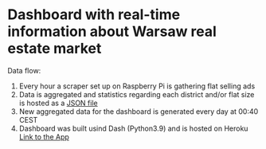 # Dashboard with real-time information about Warsaw real estate market

Data flow:
1. Every hour a scraper set up on Raspberry Pi is gathering flat selling ads
2. Data is aggregated and statistics regarding each district and/or flat size is hosted as a [JSON file](https://raw.githubusercontent.com/mbalcerzak/warsaw_flats_api/main/json_dir/flats.json)
3. New aggregated data for the dashboard is generated every day at 00:40 CEST
4. Dashboard was built usind Dash (Python3.9) and is hosted on Heroku [Link to the App](https://warsaw-flats.herokuapp.com/)
